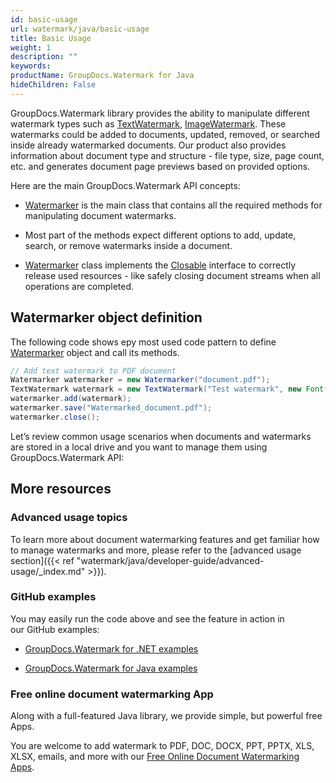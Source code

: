 ```yaml
---
id: basic-usage
url: watermark/java/basic-usage
title: Basic Usage
weight: 1
description: ""
keywords: 
productName: GroupDocs.Watermark for Java
hideChildren: False
---
```

GroupDocs.Watermark library provides the ability to manipulate different watermark types such as [TextWatermark](https://reference.groupdocs.com/watermark/java/com.groupdocs.watermark.watermarks/TextWatermark), [ImageWatermark](https://reference.groupdocs.com/watermark/java/com.groupdocs.watermark.watermarks/ImageWatermark). These watermarks could be added to documents, updated, removed, or searched inside already watermarked documents. Our product also provides information about document type and structure - file type, size, page count, etc. and generates document page previews based on provided options.  

Here are the main GroupDocs.Watermark API concepts:

*   [Watermarker](https://reference.groupdocs.com/watermark/java/com.groupdocs.watermark/Watermarker) is the main class that contains all the required methods for manipulating document watermarks.
    
*   Most part of the methods expect different options to add, update, search, or remove watermarks inside a document.
    
*   [Watermarker](https://reference.groupdocs.com/watermark/java/com.groupdocs.watermark/Watermarker) class implements the [Closable](https://docs.oracle.com/javase/7/docs/api/java/io/Closeable.html) interface to correctly release used resources - like safely closing document streams when all operations are completed.
    

## Watermarker object definition

The following code shows еру most used code pattern to define [Watermarker](https://reference.groupdocs.com/watermark/java/com.groupdocs.watermark/Watermarker) object and call its methods.

```java
// Add text watermark to PDF document
Watermarker watermarker = new Watermarker("document.pdf");
TextWatermark watermark = new TextWatermark("Test watermark", new Font("Arial", 36, FontStyle.Bold | FontStyle.Italic));
watermarker.add(watermark);
watermarker.save("Watermarked_document.pdf");
watermarker.close(); 
```

Let’s review common usage scenarios when documents and watermarks are stored in a local drive and you want to manage them using GroupDocs.Watermark API:

## More resources

### Advanced usage topics

To learn more about document watermarking features and get familiar how to manage watermarks and more, please refer to the [advanced usage section]({{< ref "watermark/java/developer-guide/advanced-usage/_index.md" >}}).

### GitHub examples

You may easily run the code above and see the feature in action in our GitHub examples:

*   [GroupDocs.Watermark for .NET examples](https://github.com/groupdocs-watermark/GroupDocs.Watermark-for-.NET)
    
*   [GroupDocs.Watermark for Java examples](https://github.com/groupdocs-watermark/GroupDocs.Watermark-for-Java)
    

### Free online document watermarking App

Along with a full-featured Java library, we provide simple, but powerful free Apps.

You are welcome to add watermark to PDF, DOC, DOCX, PPT, PPTX, XLS, XLSX, emails, and more with our [Free Online Document Watermarking Apps](https://products.groupdocs.app/watermark).
